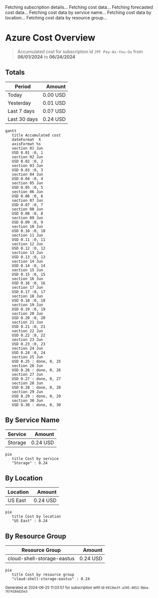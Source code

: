 Fetching subscription details...
Fetching cost data...
Fetching forecasted cost data...
Fetching cost data by service name...
Fetching cost data by location...
Fetching cost data by resource group...
# Azure Cost Overview

> Accumulated cost for subscription id `JPF Pay-As-You-Go` from **06/01/2024** to **06/24/2024**

## Totals

|Period|Amount|
|---|---:|
|Today|0.00 USD|
|Yesterday|0.01 USD|
|Last 7 days|0.07 USD|
|Last 30 days|0.24 USD|

```mermaid
gantt
   title Accumulated cost
   dateFormat  X
   axisFormat %s
   section 01 Jun
   USD 0.01 :0, 1
   section 02 Jun
   USD 0.02 :0, 2
   section 03 Jun
   USD 0.03 :0, 3
   section 04 Jun
   USD 0.04 :0, 4
   section 05 Jun
   USD 0.05 :0, 5
   section 06 Jun
   USD 0.06 :0, 6
   section 07 Jun
   USD 0.07 :0, 7
   section 08 Jun
   USD 0.08 :0, 8
   section 09 Jun
   USD 0.09 :0, 9
   section 10 Jun
   USD 0.10 :0, 10
   section 11 Jun
   USD 0.11 :0, 11
   section 12 Jun
   USD 0.12 :0, 12
   section 13 Jun
   USD 0.13 :0, 13
   section 14 Jun
   USD 0.14 :0, 14
   section 15 Jun
   USD 0.15 :0, 15
   section 16 Jun
   USD 0.16 :0, 16
   section 17 Jun
   USD 0.17 :0, 17
   section 18 Jun
   USD 0.18 :0, 18
   section 19 Jun
   USD 0.19 :0, 19
   section 20 Jun
   USD 0.20 :0, 20
   section 21 Jun
   USD 0.21 :0, 21
   section 22 Jun
   USD 0.22 :0, 22
   section 23 Jun
   USD 0.23 :0, 23
   section 24 Jun
   USD 0.24 :0, 24
   section 25 Jun
   USD 0.25 : done, 0, 25
   section 26 Jun
   USD 0.26 : done, 0, 26
   section 27 Jun
   USD 0.27 : done, 0, 27
   section 28 Jun
   USD 0.28 : done, 0, 28
   section 29 Jun
   USD 0.29 : done, 0, 29
   section 30 Jun
   USD 0.30 : done, 0, 30
```

## By Service Name

|Service|Amount|
|---|---:|
|Storage|0.24 USD|

```mermaid
pie
   title Cost by service
   "Storage" : 0.24
```

## By Location

|Location|Amount|
|---|---:|
|US East|0.24 USD|

```mermaid
pie
   title Cost by location
   "US East" : 0.24
```

## By Resource Group

|Resource Group|Amount|
|---|---:|
|cloud-shell-storage-eastus|0.24 USD|

```mermaid
pie
   title Cost by resource group
   "cloud-shell-storage-eastus" : 0.24
```

<sup>Generated at 2024-06-25 11:03:57 for subscription with id `4913be3f-a345-4652-9bba-767418dd25e3`</sup>
